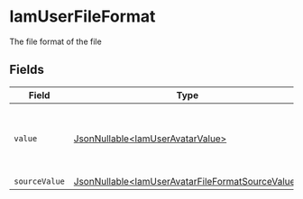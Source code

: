 # IamUserFileFormat

The file format of the file


## Fields

| Field                                                                                                              | Type                                                                                                               | Required                                                                                                           | Description                                                                                                        | Example                                                                                                            |
| ------------------------------------------------------------------------------------------------------------------ | ------------------------------------------------------------------------------------------------------------------ | ------------------------------------------------------------------------------------------------------------------ | ------------------------------------------------------------------------------------------------------------------ | ------------------------------------------------------------------------------------------------------------------ |
| `value`                                                                                                            | [JsonNullable\<IamUserAvatarValue>](../../models/components/IamUserAvatarValue.md)                                 | :heavy_minus_sign:                                                                                                 | The file format of the file, expressed as a file extension                                                         | pdf                                                                                                                |
| `sourceValue`                                                                                                      | [JsonNullable\<IamUserAvatarFileFormatSourceValue>](../../models/components/IamUserAvatarFileFormatSourceValue.md) | :heavy_minus_sign:                                                                                                 | N/A                                                                                                                | abc                                                                                                                |